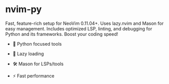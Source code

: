 # nvim-py
Fast, feature-rich setup for NeoVim 0.11.04+. Uses lazy.nvim and Mason for easy management. Includes optimized LSP, linting, and debugging for Python and its frameworks. Boost your coding speed!
- 🐍 Python focused tools

- 🚀 Lazy loading

- 🛠️ Mason for LSPs/tools

- ⚡ Fast performance
